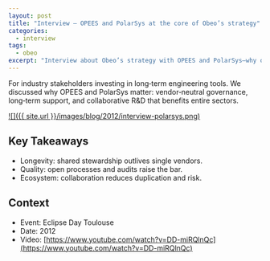 ```yaml
---
layout: post
title: "Interview — OPEES and PolarSys at the core of Obeo’s strategy"
categories:
  - interview
tags:
  - obeo
excerpt: "Interview about Obeo’s strategy with OPEES and PolarSys—why open governance matters for industry tooling."
---
```


For industry stakeholders investing in long‑term engineering tools. We discussed why OPEES and PolarSys matter: vendor‑neutral governance, long‑term support, and collaborative R&D that benefits entire sectors.


[![]({{ site.url }}/images/blog/2012/interview-polarsys.png)](https://www.youtube.com/watch?v=DD-miRQlnQc)


## Key Takeaways
- Longevity: shared stewardship outlives single vendors.
- Quality: open processes and audits raise the bar.
- Ecosystem: collaboration reduces duplication and risk.

## Context
- Event: Eclipse Day Toulouse
- Date: 2012
- Video: [https://www.youtube.com/watch?v=DD-miRQlnQc](https://www.youtube.com/watch?v=DD-miRQlnQc)
